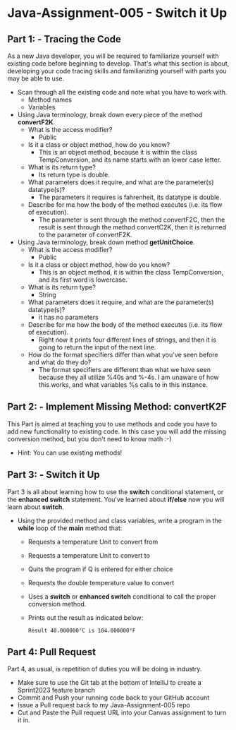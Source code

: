 # Java-Assignment-005 - Switch it Up

## Part 1: - Tracing the Code
As a new Java developer, you will be required to familiarize yourself with existing code before beginning to develop. That's what this section is about, developing your code tracing skills and familiarizing yourself with parts you may be able to use.
* Scan through all the existing code and note what you have to work with.
    * Method names
    * Variables
* Using Java terminology, break down every piece of the method **convertF2K**.
    * What is the access modifier?  
        * Public
    * Is it a class or object method, how do you know?
        * This is an object method, because it is within the class TempConversion, and its name starts with an lower case letter.
    * What is its return type?
        * Its return type is double.
    * What parameters does it require, and what are the parameter(s) datatype(s)?
        * The parameters it requires is fahrenheit, its datatype is double.
    * Describe for me how the body of the method executes (i.e. its flow of execution).
        * The parameter is sent through the method convertF2C, then the result is sent through the method convertC2K, then it is returned to the parameter of convertF2K.
* Using Java terminology, break down method **getUnitChoice**.
    * What is the access modifier?
        * Public 
    * Is it a class or object method, how do you know?
        * This is an object method, it is within the class TempConversion, and its first word is lowercase.
    * What is its return type?
        * String
    * What parameters does it require, and what are the parameter(s) datatype(s)?
        * it has no parameters
    * Describe for me how the body of the method executes (i.e. its flow of execution).
        * Right now it prints four different lines of strings, and then it is going to return the input of the next line. 
    * How do the format specifiers differ than what you've seen before and what do they do?
        * The format specifiers are different than what we have seen because they all utilize %40s and %-4s. I am unaware of how this works, and what variables %s calls to in this instance.

## Part 2: - Implement Missing Method: convertK2F
This Part is aimed at teaching you to use methods and code you have to add new functionality to existing code. In this case you will add the missing conversion method, but you don't need to know math :-)
* Hint: You can use existing methods!

## Part 3: - Switch it Up
Part 3 is all about learning how to use the **switch** conditional statement, or the **enhanced switch** statement. You've learned about **if/else** now you will learn about **switch**.
* Using the provided method and class variables, write a program in the **while** loop of the **main** method that:
    * Requests a temperature Unit to convert from
    * Requests a temperature Unit to convert to
    * Quits the program if Q is entered for either choice
    * Requests the double temperature value to convert
    * Uses a **switch** or **enhanced switch** conditional to call the proper conversion method.
    * Prints out the result as indicated below:

          Result 40.000000°C is 104.000000°F

## Part 4: Pull Request
Part 4, as usual, is repetition of duties you will be doing in industry.
* Make sure to use the Git tab at the bottom of IntelliJ to create a Sprint2023 feature branch
* Commit and Push your running code back to your GitHub account
* Issue a Pull request back to my Java-Assignment-005 repo
* Cut and Paste the Pull request URL into your Canvas assignment to turn it in.
